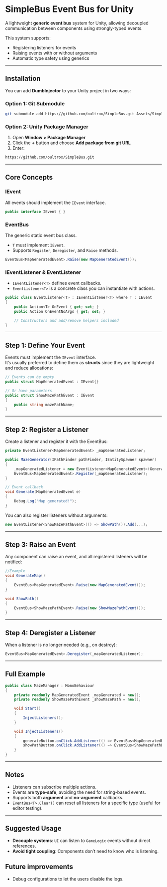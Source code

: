 # SimpleBus Event Bus for Unity

A lightweight **generic event bus** system for Unity, allowing decoupled communication between components using strongly-typed events.

This system supports:

- Registering listeners for events
- Raising events with or without arguments
- Automatic type safety using generics

---

## Installation

You can add **DumbInjector** to your Unity project in two ways:

### Option 1: Git Submodule
```bash
git submodule add https://github.com/oultrox/SimpleBus.git Assets/SimpleBus
```

### Option 2: Unity Package Manager

1. Open **Window > Package Manager**  
2. Click the **+** button and choose **Add package from git URL**  
3. Enter:  

```bash
https://github.com/oultrox/SimpleBus.git
```
---

## Core Concepts

### IEvent

All events should implement the `IEvent` interface.

```csharp
public interface IEvent { }

```

### EventBus<T>

The generic static event bus class.

- `T` must implement `IEvent`.
- Supports `Register`, `Deregister`, and `Raise` methods.

```csharp
EventBus<MapGeneratedEvent>.Raise(new MapGeneratedEvent());

```

### IEventListener<T> & EventListener<T>

- `IEventListener<T>` defines event callbacks.
- `EventListener<T>` is a concrete class you can instantiate with actions.

```csharp
public class EventListener<T> : IEventListener<T> where T : IEvent
{
    public Action<T> OnEvent { get; set; }
    public Action OnEventNoArgs { get; set; }

    // Constructors and add/remove helpers included
}

```

---

## Step 1: Define Your Event
Events must implement the `IEvent` interface.  
It’s usually preferred to define them as **structs** since they are lightweight and reduce allocations:

```csharp
// Events can be empty
public struct MapGeneratedEvent : IEvent{} 

// Or have parameters
public struct ShowMazePathEvent : IEvent
{
    public string mazePathName;
}
```

---

## Step 2: Register a Listener

Create a listener and register it with the EventBus:

```csharp
private EventListener<MapGeneratedEvent> _mapGeneratedListener;

public MazeGenerator(IPathFinder pathFinder, IEntitySpawner spawner)
{
    _mapGeneratedListener = new EventListener<MapGeneratedEvent>(Generate);
    EventBus<MapGeneratedEvent>.Register(_mapGeneratedListener);
}

// Event callback
void Generate(MapGeneratedEvent e)
{
    Debug.Log("Map generated!");
}

```

You can also register listeners without arguments:

```csharp
new EventListener<ShowMazePathEvent>(() => ShowPath()).Add(...);

```

---

## Step 3: Raise an Event

Any component can raise an event, and all registered listeners will be notified:

```csharp
//Example
void GenerateMap()
{
    EventBus<MapGeneratedEvent>.Raise(new MapGeneratedEvent());
}

void ShowPath()
{
    EventBus<ShowMazePathEvent>.Raise(new ShowMazePathEvent());
}

```

---

## Step 4: Deregister a Listener

When a listener is no longer needed (e.g., on destroy):

```csharp
EventBus<MapGeneratedEvent>.Deregister(_mapGeneratedListener);

```

---

## Full Example

```csharp
public class MazeManager : MonoBehaviour
{
    private readonly MapGeneratedEvent _mapGenerated = new();
    private readonly ShowMazePathEvent _showMazePath = new();

    void Start()
    {
        InjectListeners();
    }

    void InjectListeners()
    {
        generateButton.onClick.AddListener(() => EventBus<MapGeneratedEvent>.Raise(_mapGenerated));
        showPathButton.onClick.AddListener(() => EventBus<ShowMazePathEvent>.Raise(_showMazePath));
    }
}

```

---

## Notes

- Listeners can subscribe multiple actions.
- Events are **type-safe**, avoiding the need for string-based events.
- Supports both **argument** and **no-argument** callbacks.
- `EventBus<T>.Clear()` can reset all listeners for a specific type (useful for editor testing).

---

## Suggested Usage

- **Decouple systems**: `UI` can listen to `GameLogic` events without direct references.
- **Avoid tight coupling**: Components don’t need to know who is listening.

## Future improvements
- Debug configurations to let the users disable the logs.
